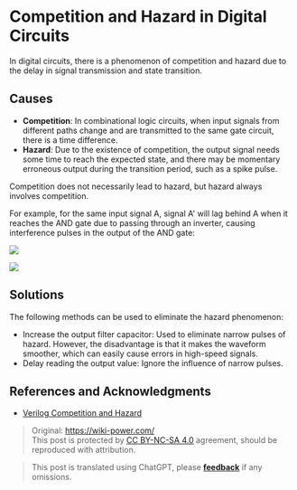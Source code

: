 # Competition and Hazard in Digital Circuits

In digital circuits, there is a phenomenon of competition and hazard due to the delay in signal transmission and state transition.

## Causes

- **Competition**: In combinational logic circuits, when input signals from different paths change and are transmitted to the same gate circuit, there is a time difference.
- **Hazard**: Due to the existence of competition, the output signal needs some time to reach the expected state, and there may be momentary erroneous output during the transition period, such as a spike pulse.

Competition does not necessarily lead to hazard, but hazard always involves competition.

For example, for the same input signal A, signal A' will lag behind A when it reaches the AND gate due to passing through an inverter, causing interference pulses in the output of the AND gate:

![](https://img.wiki-power.com/d/wiki-media/img/20220622163331.png)

![](https://img.wiki-power.com/d/wiki-media/img/20220622163337.png)

## Solutions

The following methods can be used to eliminate the hazard phenomenon:

- Increase the output filter capacitor: Used to eliminate narrow pulses of hazard. However, the disadvantage is that it makes the waveform smoother, which can easily cause errors in high-speed signals.
- Delay reading the output value: Ignore the influence of narrow pulses.

## References and Acknowledgments

- [Verilog Competition and Hazard](https://www.runoob.com/w3cnote/verilog-competition-hazard.html)

> Original: <https://wiki-power.com/>  
> This post is protected by [CC BY-NC-SA 4.0](https://creativecommons.org/licenses/by/4.0/deed.en) agreement, should be reproduced with attribution.

> This post is translated using ChatGPT, please [**feedback**](https://github.com/linyuxuanlin/Wiki_MkDocs/issues/new) if any omissions.
